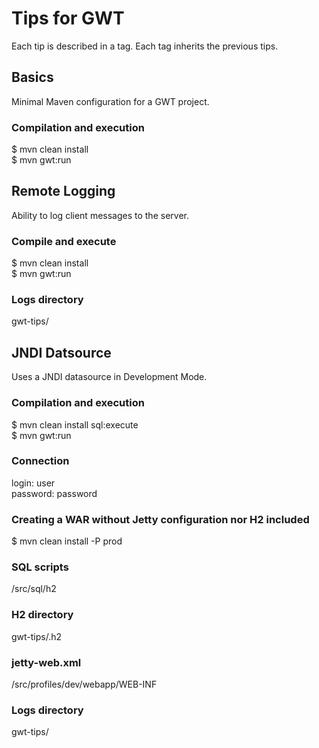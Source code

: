 # Tips for GWT

Each tip is described in a tag. Each tag inherits the previous tips.

## Basics
Minimal Maven configuration for a GWT project.

### Compilation and execution
$ mvn clean install  
$ mvn gwt:run  

## Remote Logging
Ability to log client messages to the server.

### Compile and execute
$ mvn clean install  
$ mvn gwt:run  
### Logs directory
gwt-tips/

## JNDI Datsource
Uses a JNDI datasource in Development Mode.

### Compilation and execution
$ mvn clean install sql:execute  
$ mvn gwt:run  

### Connection
login: user  
password: password

### Creating a WAR without Jetty configuration nor H2 included
$ mvn clean install -P prod

### SQL scripts
/src/sql/h2

### H2 directory
gwt-tips/.h2

### jetty-web.xml
/src/profiles/dev/webapp/WEB-INF

### Logs directory
gwt-tips/